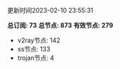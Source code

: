 更新时间2023-02-10 23:55:31

**总订阅: 73**
**总节点: 873**
**有效节点: 279**
- v2ray节点: 142
- ss节点: 133
- trojan节点: 4
